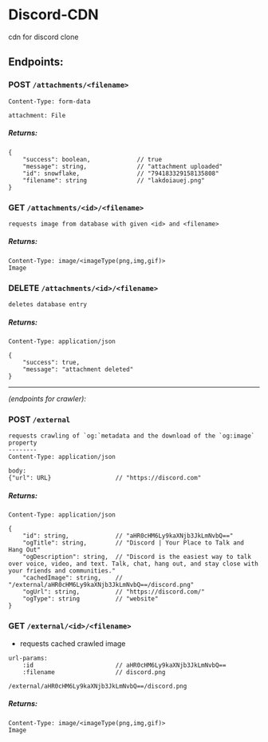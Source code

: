 # Discord-CDN
cdn for discord clone

## Endpoints:
### POST `/attachments/<filename>`
```
Content-Type: form-data

attachment: File
```
##### Returns:
```
{
    "success": boolean,             // true
    "message": string,              // "attachment uploaded"
    "id": snowflake,                // "794183329158135808"
    "filename": string              // "lakdoiauej.png"
}
```
### GET `/attachments/<id>/<filename>`
```
requests image from database with given <id> and <filename>
```
##### Returns:
```
Content-Type: image/<imageType(png,img,gif)>
Image
```
### DELETE `/attachments/<id>/<filename>`
```
deletes database entry
```
##### Returns:
```
Content-Type: application/json

{
    "success": true,
    "message": "attachment deleted"
}
```

<hr>

_(endpoints for crawler):_
### POST `/external` 

```
requests crawling of `og:`metadata and the download of the `og:image` property
--------
Content-Type: application/json

body:
{"url": URL}                  // "https://discord.com"
```
##### Returns:
```
Content-Type: application/json

{
    "id": string,             // "aHR0cHM6Ly9kaXNjb3JkLmNvbQ=="
    "ogTitle": string,        // "Discord | Your Place to Talk and Hang Out"
    "ogDescription": string,  // "Discord is the easiest way to talk over voice, video, and text. Talk, chat, hang out, and stay close with your friends and communities."
    "cachedImage": string,    // "/external/aHR0cHM6Ly9kaXNjb3JkLmNvbQ==/discord.png"
    "ogUrl": string,          // "https://discord.com/"
    "ogType": string          // "website"
}
```
### GET `/external/<id>/<filename>`
- requests cached crawled image 
```
url-params:
    :id                       // aHR0cHM6Ly9kaXNjb3JkLmNvbQ==
    :filename                 // discord.png
```
```
/external/aHR0cHM6Ly9kaXNjb3JkLmNvbQ==/discord.png
```
##### Returns:
```
Content-Type: image/<imageType(png,img,gif)>
Image
```
